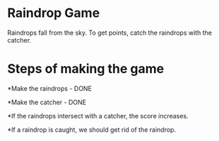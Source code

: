 Raindrop Game
=================

Raindrops fall from the sky.  To get points, catch the raindrops with the catcher.  

Steps of making the game
=====================================

*Make the raindrops - DONE 

*Make the catcher - DONE

*If the raindrops intersect with a catcher, the score increases.

*If a raindrop is caught, we should get rid of the raindrop.

